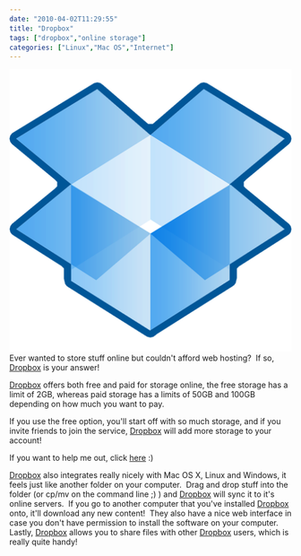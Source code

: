 ```yaml
---
date: "2010-04-02T11:29:55"
title: "Dropbox"
tags: ["dropbox","online storage"]
categories: ["Linux","Mac OS","Internet"]
---
```


![alt text](box.png "Dropbox icon")
Ever wanted to store stuff online but couldn't afford web hosting?  If so, [Dropbox][2] is your answer!

[Dropbox][3] offers both free and paid for storage online, the free storage has a limit of 2GB, whereas paid storage has a limits of 50GB and 100GB depending on how much you want to pay.

If you use the free option, you'll start off with so much storage, and if you invite friends to join the service, [Dropbox][4] will add more storage to your account!

If you want to help me out, click [here][5] :)

[Dropbox][6] also integrates really nicely with Mac OS X, Linux and Windows, it feels just like another folder on your computer.  Drag and drop stuff into the folder (or cp/mv on the command line ;) ) and [Dropbox][7] will sync it to it's online servers.  If you go to another computer that you've installed [Dropbox][8] onto, it'll download any new content!  They also have a nice web interface in case you don't have permission to install the software on your computer.  Lastly, [Dropbox][9] allows you to share files with other [Dropbox][10] users, which is really quite handy!

  [1]: https://www.dropbox.com/referrals/NTEzODExMjE5
  [2]: https://www.dropbox.com/referrals/NTEzODExMjE5
  [3]: https://www.dropbox.com/referrals/NTEzODExMjE5
  [4]: https://www.dropbox.com/referrals/NTEzODExMjE5
  [5]: https://www.dropbox.com/referrals/NTEzODExMjE5
  [6]: https://www.dropbox.com/referrals/NTEzODExMjE5
  [7]: https://www.dropbox.com/referrals/NTEzODExMjE5
  [8]: https://www.dropbox.com/referrals/NTEzODExMjE5
  [9]: https://www.dropbox.com/referrals/NTEzODExMjE5
  [10]: https://www.dropbox.com/referrals/NTEzODExMjE5
